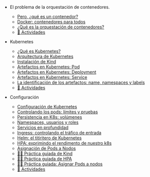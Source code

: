 - El problema de la orquestación de contenedores.
  - [Pero, ¿qué es un contenedor?](./01_a_problematica_da_orquestracion_de_contedores/01_pero_que_e_un_contedor.md)
  - [Docker: contenedores para todos](./01_a_problematica_da_orquestracion_de_contedores/02_docker_contedores_para_todos.md)
  - [¿Qué es la orquestación de contenedores?](./01_a_problematica_da_orquestracion_de_contedores/03_que_e_a_orquestracion_de_contedores.md)
  - [📝 Actividades](./00_actividades/01_modulo_1.md)

- Kubernetes
  - [¿Qué es Kubernetes?](./02_kubernetes/01_que_e_kubernetes.md)
  - [Arquitectura de Kubernetes](./02_kubernetes/02_arquitectura_kubernetes.md)
  - [Instalación de Kind](./02_kubernetes/07_instalando_kind.md)
  - [Artefactos en Kubernetes: Pod](./02_kubernetes/03_arquitectura_kubernetes_pod.md)
  - [Artefactos en Kubernetes: Deployment](./02_kubernetes/04_arquitectura_kubernetes_deployment.md)
  - [Artefactos en Kubernetes: Service](./02_kubernetes/05_arquitectura_kubernetes_service.md)
  - [La identificación de los artefactos: name, namespaces y labels](./02_kubernetes/06_identificacion_artefactos.md)
  - [📝 Actividades](./00_actividades/02_modulo_2.md)

- Configuración
  - [Configuración de Kubernetes](./03_configuracion/01_Configuracions_en_Kubernetes.md)
  - [Controlando los pods: límites y pruebas](./03_configuracion/02_Controlando_os_pods.md)
  - [Persistencia en K8s: volúmenes](./03_configuracion/03_Persistencia_en_K8s.md)
  - [Namespaces, usuarios y roles](./03_configuracion/04_Namespaces_usuarios_e_roles.md)
  - [Servicios en profundidad](./03_configuracion/05_Servizos_en_profundidade.md)
  - [Ingress: controlando el tráfico de entrada](/03_configuracion/06_Ingress_controlando_o_trafico.md)
  - [Helm: el titiritero de Kubernetes](/03_configuracion/07_Helm.md)
  - [HPA: exprimindo el rendimento de nuestro k8s](/03_configuracion/08_Adaptandose_as_demandas.md)
  - [Asignación de Pods a Nodos](03_configuracion/11_Assigning_Pods_to_Nodes.md)
  - [👨‍🏫 Práctica guiada de Kind](/03_configuracion/10_practica_guiada_kind.md)
  - [👨‍🏫 Práctica guiada de HPA](/03_configuracion/09_practica_guiada_HPA.md)
  - [👨‍🏫 Práctica guiada: Asignar Pods a nodos](03_configuracion/12_practica_guiada_assing_pods_to_nodes.md)
  - [📝 Actividades](./00_actividades/03_modulo_3.md)